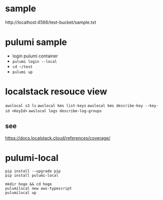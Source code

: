 # sample
http://localhost:4566/test-bucket/sample.txt

# pulumi sample

- login pulumi container
- `pulumi login --local`
- `cd ~/test`
- `pulumi up`


# localstack resouce view

`awslocal s3 ls`
`awslocal kms list-keys`
`awslocal kms describe-key --key-id <KeyId>`
`awslocal logs describe-log-groups`

## see
https://docs.localstack.cloud/references/coverage/

# pulumi-local

```
pip install --upgrade pip
pip install pulumi-local

mkdir hoge && cd hoge
pulumilocal new aws-typescript
pulumilocal up
```
